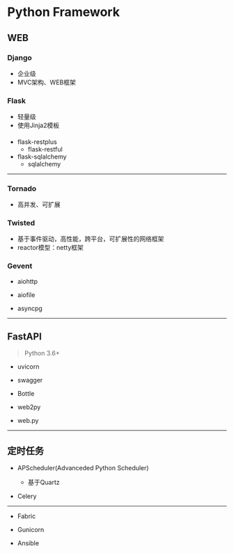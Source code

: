 # Python Framework


## WEB


### Django
- 企业级
- MVC架构、WEB框架
### Flask

- 轻量级
- 使用Jinja2模板

####

- flask-restplus
    - flask-restful
- flask-sqlalchemy
    - sqlalchemy

---
### Tornado
- 高并发、可扩展

### Twisted
>
- 基于事件驱动，高性能，跨平台，可扩展性的网络框架
- reactor模型：netty框架



### Gevent

- aiohttp
- aiofile

- asyncpg

---

## FastAPI
> Python 3.6+
- uvicorn
- swagger

- Bottle



- web2py


- web.py





---

## 定时任务

- APScheduler(Advanceded Python Scheduler)
    - 基于Quartz

- Celery



---

- Fabric

- Gunicorn

- Ansible